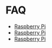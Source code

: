 
# FAQ

 - [Raspberry Pi](raspberrypi.md)
 - [Raspberry Pi](raspberrypi.md)
 - [Raspberry Pi](raspberrypi.md)
